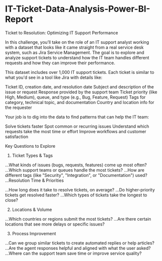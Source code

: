 # IT-Ticket-Data-Analysis-Power-BI-Report



Ticket to Resolution: Optimizing IT Support Performance

In this challenge, you’ll take on the role of an IT support analyst working with a dataset that looks like it came straight from a real service desk system, such as Jira Service Management. The goal is to explore and analyze support tickets to understand how the IT team handles different requests and how they can improve their performance.

This dataset includes over 1,000 IT support tickets. Each ticket is similar to what you'd see in a tool like Jira with details like:

Ticket ID, creation date, and resolution date
Subject and description of the issue or request
Response provided by the support team
Ticket priority (like High, Medium), queue, and type (e.g., Bug, Feature, Request)
Tags for category, technical topic, and documentation
Country and location info for the requester
 

Your job is to dig into the data to find patterns that can help the IT team:

Solve tickets faster
Spot common or recurring issues
Understand which requests take the most time or effort
Improve workflows and customer satisfaction
 

Key Questions to Explore
1.  Ticket Types & Tags

...What kinds of issues (bugs, requests, features) come up most often?
...Which support teams or queues handle the most tickets?
...How are different tags (like "Security", "Integration", or "Documentation") used?
...Resolution Time & Priorities

...How long does it take to resolve tickets, on average?
...Do higher-priority tickets get resolved faster?
...Which types of tickets take the longest to close?

2.  Locations & Volume

...Which countries or regions submit the most tickets?
...Are there certain locations that see more delays or specific issues?

3.  Process Improvement

...Can we group similar tickets to create automated replies or help articles?
...Are the agent responses helpful and aligned with what the user asked?
...Where can the support team save time or improve service quality?
